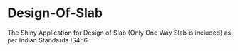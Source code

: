 # Design-Of-Slab
The Shiny Application for Design of Slab (Only One Way Slab is included) as per Indian Standards IS456
